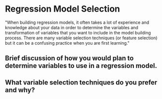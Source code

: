 # Regression Model Selection
"When building regression models, it often takes a lot of experience and knowledge about your data in order to determine the variables and transformation of variables that you want to include in the model building process.  There are many variable selection techniques (or feature selection) but it can be a confusing practice when you are first learning."

## Brief discussion of how you would plan to determine variables to use in a regression model.  

## What variable selection techniques do you prefer and why?
